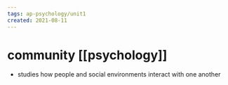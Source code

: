 ```yaml
---
tags: ap-psychology/unit1 
created: 2021-08-11
---
```


# community [[psychology]]

- studies how people and social environments interact with one another 
